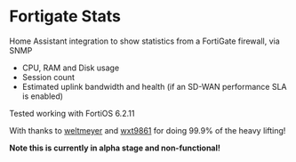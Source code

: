 # Fortigate Stats
Home Assistant integration to show statistics from a FortiGate firewall, via SNMP
- CPU, RAM and Disk usage
- Session count
- Estimated uplink bandwidth and health (if an SD-WAN performance SLA is enabled)

Tested working with FortiOS 6.2.11

With thanks to [weltmeyer](https://github.com/weltmeyer) and [wxt9861](https://github.com/wxt9861) for doing 99.9% of the heavy lifting!

<b>Note this is currently in alpha stage and non-functional!
